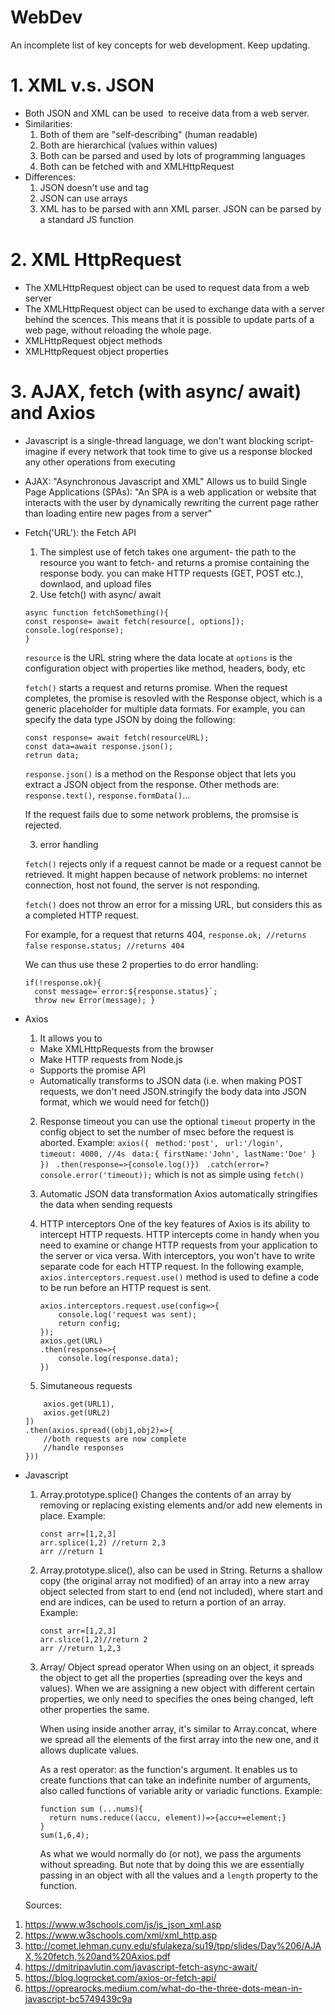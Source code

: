 # WebDev

An incomplete list of key concepts for web development. Keep updating.

# 1. XML v.s. JSON

- Both JSON and XML can be used  to receive data from a web server.
- Similarities:
  1. Both of them are "self-describing" (human readable)
  2. Both are hierarchical (values within values)
  3. Both can be parsed and used by lots of programming languages
  4. Both can be fetched with and XMLHttpRequest
- Differences:
  1. JSON doesn't use and tag
  2. JSON can use arrays
  3. XML has to be parsed with ann XML parser. JSON can be parsed by a standard JS function

# 2. XML HttpRequest

- The XMLHttpRequest object can be used to request data from a web server
- The XMLHttpRequest object can be used to exchange data with a server behind the scences. This means that it is possible to update parts of a web page, without reloading the whole page.
- XMLHttpRequest object methods
- XMLHttpRequest object properties

# 3. AJAX, fetch (with async/ await) and Axios

- Javascript is a single-thread language, we don't want blocking script- imagine if every network that took time to give us a response blocked any other operations from executing

- AJAX: "Asynchronous Javascript and XML"
  Allows us to build Single Page Applications (SPAs): "An SPA is a web application or website that interacts with the user by dynamically rewriting the current page rather than loading entire new pages from a server"

- Fetch('URL'): the Fetch API

  1.  The simplest use of fetch takes one argument- the path to the resource you want to fetch- and returns a promise containing the response body. you can make HTTP requests (GET, POST etc.), downlaod, and upload files
  2.  Use fetch() with async/ await

  ```
  async function fetchSomething(){ 
  const response= await fetch(resource[, options]); 
  console.log(response); 
  }
  ```

  `resource` is the URL string where the data locate at
  `options` is the configuration object with properties like method, headers, body, etc

  `fetch()` starts a request and returns promise. When the request completes, the promise is resovled with the Response object, which is a generic placeholder for multiple data formats. For example, you can specify the data type JSON by doing the following:

  ```
  const response= await fetch(resourceURL); 
  const data=await response.json(); 
  retrun data;
  ```

  `response.json()` is a method on the Response object that lets you extract a JSON object from the response. Other methods are: `response.text()`, `response.formData()`...

  If the request fails due to some network problems, the promsise is rejected.

  3. error handling

  `fetch()` rejects only if a request cannot be made or a request cannot be retrieved. It might happen because of network problems: no internet connection, host not found, the server is not responding.

  `fetch()` does not throw an error for a missing URL, but considers this as a completed HTTP request.

  For example, for a request that returns 404,
  `response.ok; //returns false`
  `response.status; //returns 404`

  We can thus use these 2 properties to do error handling:

  ```
  if(!response.ok){ 
    const message=`error:${response.status}`; 
    throw new Error(message); }
   ```

- Axios

  1. It allows you to

  - Make XMLHttpRequests from the browser
  - Make HTTP requests from Node.js
  - Supports the promise API
  - Automatically transforms to JSON data (i.e. when making POST requests, we don't need JSON.stringify the body data into JSON format, which we would need for fetch())

  2. Response timeout
     you can use the optional `timeout` property in the config object to set the number of msec before the request is aborted. Example:
     `axios({ `
      `method:'post', `
      `url:'/login', `
      `timeout: 4000, //4s `
      `data:{ firstName:'John', lastName:'Doe' } }) `
      `.then(response=>{console.log()}) `
      `.catch(error=?console.error('timeout));`
     which is not as simple using `fetch()`

  3. Automatic JSON data transformation
     Axios automatically stringifies the data when sending requests

  4. HTTP interceptors
     One of the key features of Axios is its ability to intercept HTTP requests. HTTP intercepts come in handy when you need to examine or change HTTP requests from your application to the server or vica versa. With interceptors, you won't have to write separate code for each HTTP request. In the following example, `axios.interceptors.request.use()` method is used to define a code to be run before an HTTP request is sent.
     ```
     axios.interceptors.request.use(config=>{
         console.log('request was sent);
         return config;
     });
     axios.get(URL)
     .then(response=>{
         console.log(response.data);
     })
     ```
  5. Simutaneous requests

  ```axios.all([
      axios.get(URL1),
      axios.get(URL2)
  ])
  .then(axios.spread((obj1,obj2)=>{
      //both requests are now complete
      //handle responses
  }))
  ```
  
- Javascript
  
  1. Array.prototype.splice()
      Changes the contents of an array by removing or replacing existing elements and/or add new elements in place. Example:
      ```
      const arr=[1,2,3]
      arr.splice(1,2) //return 2,3
      arr //return 1
      ```
  2. Array.prototype.slice(), also can be used in String.
      Returns a shallow copy (the original array not modified) of an array into a new array object selected from start to end (end not included), where start and end are indices, can be used to return a portion of an array. Example:
      ```
      const arr=[1,2,3]
      arr.slice(1,2)//return 2
      arr //return 1,2,3
      ```
   3. Array/ Object spread operator
      When using on an object, it spreads the object to get all the properties (spreading over the keys and values). When we are assigning a new object with different certain properties, we only need to specifies the ones being changed, left other properties the same. 
      
      When using inside another array, it's similar to Array.concat, where we spread all the elements of the first array into the new one, and it allows duplicate values.
      
      As a rest operator: as the function's argument. It enables us to create functions that can take an indefinite number of arguments, also called functions of variable arity or variadic functions. Example:
      ```
      function sum (...nums){
        return nums.reduce((accu, element))=>{accu+=element;}
      }
      sum(1,6,4);
      ```
      As what we would normally do (or not), we pass the arguments without spreading. But note that by doing this we are essentially passing in an object with all the values and a ```length``` property to the function.
  
  Sources:

1. https://www.w3schools.com/js/js_json_xml.asp
2. https://www.w3schools.com/xml/xml_http.asp
3. http://comet.lehman.cuny.edu/sfulakeza/su19/tpp/slides/Day%206/AJAX,%20fetch,%20and%20Axios.pdf
4. https://dmitripavlutin.com/javascript-fetch-async-await/
5. https://blog.logrocket.com/axios-or-fetch-api/
6. https://oprearocks.medium.com/what-do-the-three-dots-mean-in-javascript-bc5749439c9a
